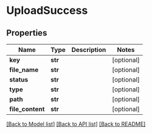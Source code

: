 # UploadSuccess

## Properties
Name | Type | Description | Notes
------------ | ------------- | ------------- | -------------
**key** | **str** |  | [optional] 
**file_name** | **str** |  | [optional] 
**status** | **str** |  | [optional] 
**type** | **str** |  | [optional] 
**path** | **str** |  | [optional] 
**file_content** | **str** |  | [optional] 

[[Back to Model list]](../README.md#documentation-for-models) [[Back to API list]](../README.md#documentation-for-api-endpoints) [[Back to README]](../README.md)


